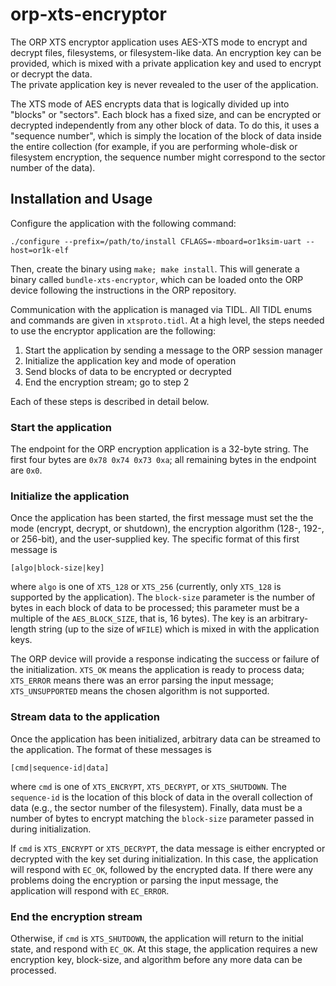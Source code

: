 # orp-xts-encryptor

The ORP XTS encryptor application uses AES-XTS mode to encrypt and decrypt 
files, filesystems, or filesystem-like data.  An encryption key can be provided, 
which is mixed with a private application key and used to encrypt or decrypt the data.  
The private application key is never revealed to the user of the application.

The XTS mode of AES encrypts data that is logically divided up into "blocks" or "sectors".
Each block has a fixed size, and can be encrypted or decrypted independently from any
other block of data.  To do this, it uses a "sequence number", which is simply the location
of the block of data inside the entire collection (for example, if you are performing
whole-disk or filesystem encryption, the sequence number might correspond to the sector
number of the data).

## Installation and Usage

Configure the application with the following command:

    ./configure --prefix=/path/to/install CFLAGS=-mboard=or1ksim-uart --host=or1k-elf

Then, create the binary using `make; make install`.  This will generate a binary
called `bundle-xts-encryptor`, which can be loaded onto the ORP device following the
instructions in the ORP repository.

Communication with the application is managed via TIDL.  All TIDL enums and commands
are given in `xtsproto.tidl`.  At a high level, the steps needed to use the encryptor 
application are the following:

1.  Start the application by sending a message to the ORP session manager
2.  Initialize the application key and mode of operation
3.  Send blocks of data to be encrypted or decrypted
4.  End the encryption stream; go to step 2

Each of these steps is described in detail below.

### Start the application

The endpoint for the ORP encryption application is a 32-byte string.  The first four
bytes are `0x78 0x74 0x73 0xa`; all remaining bytes in the endpoint are `0x0`.

### Initialize the application

Once the application has been started, the first message must set the the mode (encrypt, 
decrypt, or shutdown), the encryption algorithm (128-, 192-, or 256-bit), and the
user-supplied key.  The specific format of this first message is

    [algo|block-size|key]

where `algo` is one of `XTS_128` or `XTS_256` (currently, only `XTS_128` is supported by 
the application).  The `block-size` parameter is the number of bytes in each block of data 
to be processed; this parameter must be a multiple of the `AES_BLOCK_SIZE`, that is, 16 
bytes).  The key is an arbitrary-length string (up to the size of `WFILE`) which is mixed 
in with the application keys.

The ORP device will provide a response indicating the success or failure of the initialization.
`XTS_OK` means the application is ready to process data; `XTS_ERROR` means there was an
error parsing the input message; `XTS_UNSUPPORTED` means the chosen algorithm is not supported.

### Stream data to the application

Once the application has been initialized, arbitrary data can be streamed to the application.
The format of these messages is

    [cmd|sequence-id|data]

where `cmd` is one of `XTS_ENCRYPT`, `XTS_DECRYPT`, or `XTS_SHUTDOWN`.  The `sequence-id` is
the location of this block of data in the overall collection of data (e.g., the sector number
of the filesystem).  Finally, data must be a number of bytes to encrypt matching the `block-size`
parameter passed in during initialization.

If `cmd` is `XTS_ENCRYPT` or `XTS_DECRYPT`, the data message is either encrypted or decrypted 
with the key set during initialization.  In this case, the application will respond with `EC_OK`, 
followed by the encrypted data.  If there were any problems doing the encryption or parsing the 
input message, the application will respond with `EC_ERROR`.

### End the encryption stream

Otherwise, if `cmd` is `XTS_SHUTDOWN`, the application will return to the initial state, and 
respond with `EC_OK`.  At this stage, the application requires a new encryption key,
block-size, and algorithm before any more data can be processed.  

